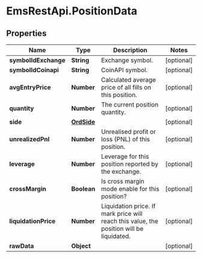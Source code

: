 # EmsRestApi.PositionData

## Properties

Name | Type | Description | Notes
------------ | ------------- | ------------- | -------------
**symbolIdExchange** | **String** | Exchange symbol. | [optional] 
**symbolIdCoinapi** | **String** | CoinAPI symbol. | [optional] 
**avgEntryPrice** | **Number** | Calculated average price of all fills on this position. | [optional] 
**quantity** | **Number** | The current position quantity. | [optional] 
**side** | [**OrdSide**](OrdSide.md) |  | [optional] 
**unrealizedPnl** | **Number** | Unrealised profit or loss (PNL) of this position. | [optional] 
**leverage** | **Number** | Leverage for this position reported by the exchange. | [optional] 
**crossMargin** | **Boolean** | Is cross margin mode enable for this position? | [optional] 
**liquidationPrice** | **Number** | Liquidation price. If mark price will reach this value, the position will be liquidated. | [optional] 
**rawData** | **Object** |  | [optional] 


